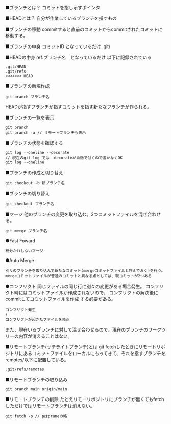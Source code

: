 ■ブランチとは？
コミットを指し示すポインタ

■HEADとは？
自分が作業しているブランチを指すもの

■ブランチの移動
commitすると直前のコミットからcommitされたコミットに移動する。

■ブランチの中身
コミットID となっているだけ
.git/

■HEADの中身
ref:ブランチ名　となっているだけ
以下に記録されている
```
.git/HEAD
.git/refs
<<<<<<< HEAD
```

■ブランチの新規作成
```
git branch ブランチ名
```
HEADが指すブランチが指すコミットを指す新たなブランチが作られる。

■ブランチの一覧を表示
```
git branch
git branch -a // リモートブランチも表示
```

■ブランチの状態を確認する
```git
git log --oneline --decorate
// 現在のgit log では--decorateが自動で付くので書かなくOK
git log --oneline 
```

■ブランチの作成と切り替え
```
git checkout -b 新ブランチ名
```

■ブランチの切り替え
```
git checkout ブランチ名
```

■マージ
他のブランチの変更を取り込む。2つコミットファイルを混ぜ合わせる。
　　　　　　　　　　　　　　　　　　
```
git merge ブランチ名
```
●Fast Foward
```
枝分かれしないマージ
```
●Auto Merge
```
別々のブランチを取り込んで新たなコミット(mergeコミットファイルと呼んでおく)を行う。
mergeコミットファイルが普通のコミットと異なる点としては、親コミットが2つある
```
●コンフリクト
同じファイルの同じ行に別々の変更がある場合発生。
コンフリクト時にはコミットファイルが作成されないので、
コンフリクトの解決後にcommitしてコミットファイルを作成
する必要がある。
```
コンフリクト発生
↓
コンフリクトが起きたファイルを修正
```
また、現在いるブランチに対して混ぜ合わせるので、現在のブランチのワークツリーの内容が消えることはない。

■リモートブランチ(サテライトブランチ)とは
git fetchしたときにリモートリポジトリにあるコミットファイルをローカルにもってきて、それを指すブランチをremotes/以下に配置している。
```
.git/refs/remotes
```

■リモートブランチの取り込み
```
git branch main origin/main
```

■リモートブランチの削除
たとえリモーリポジトリにブランチが無くてもfetchしただけではリモートブランチは消えない。
```
git fetch -p // pはpruneの略
```